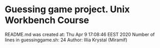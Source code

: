 # Guessing game project. Unix Workbench Course
README.md was created at: Thu Apr  9 17:08:46 EEST 2020
Number of lines in guessinggame.sh: 24
Author: Illia Krystal (Miramif)

